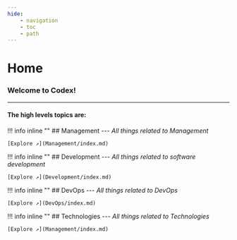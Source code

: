 ```yaml
---
hide:
    - navigation
    - toc
    - path
---
```


# Home

### Welcome to Codex!

---
#### The high levels topics are:

!!! info inline ""
    <!-- ![](https://placehold.co/500x360) -->
    ## Management
    ---
    *All things related to Management*

    [Explore ↗](Management/index.md)

!!! info inline ""
    <!-- ![](./assets/images/dev.png) -->
    ## Development
    ---
    *All things related to software development* 
    
    [Explore ↗](Development/index.md)

!!! info inline ""
    <!-- ![](https://placehold.co/500x360) -->
    ## DevOps
    ---
    *All things related to DevOps*

    [Explore ↗](DevOps/index.md)

!!! info inline ""
    <!-- ![](https://placehold.co/500x360) -->
    ## Technologies
    ---
    *All things related to Technologies*

    [Explore ↗](Management/index.md)











